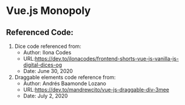 # Vue.js Monopoly

## Referenced Code:
  1. Dice code referenced from: 
       * Author: Ilona Codes
       * URL:https://dev.to/ilonacodes/frontend-shorts-vue-js-vanilla-js-digital-dices-og
       * Date: June 30, 2020 
  2. Draggable elements code reference from: 
       * Author: Andrés Baamonde Lozano
       * URL:https://dev.to/mandrewcito/vue-js-draggable-div-3mee
       * Date: July 2, 2020
